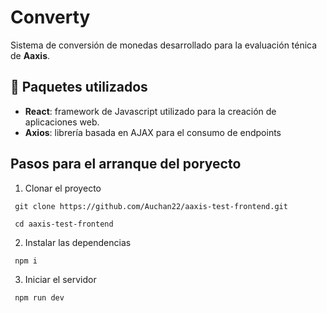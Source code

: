 # Converty

Sistema de conversión de monedas desarrollado para la evaluación ténica de **Aaxis**.

## 🔩 Paquetes utilizados
* **React**: framework de Javascript utilizado para la creación de aplicaciones web.
* **Axios**: librería basada en AJAX para el consumo de endpoints

## Pasos para el arranque del poryecto
1) Clonar el proyecto
 ```
  git clone https://github.com/Auchan22/aaxis-test-frontend.git

  cd aaxis-test-frontend
```
2) Instalar las dependencias
```
 npm i
```
3) Iniciar el servidor
```
 npm run dev
 ```

